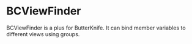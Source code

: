 # BCViewFinder

BCViewFinder is a plus for ButterKnife. It can bind member
variables to different views using groups.
